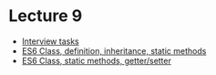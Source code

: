 <h1>
    Lecture 9
</h1>

<ul>
    <li>
        <a href="./01.md">Interview tasks</a>
    </li>
    <li>
        <a href="./03.md">ES6 Class, definition, inheritance, static methods</a>
    </li>
    <li>
        <a href="./04.md">ES6 Class, static methods, getter/setter</a>
    </li>
</ul>
